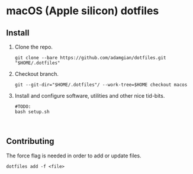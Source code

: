 # macOS (Apple silicon) dotfiles


## Install

1. Clone the repo.
    ```shell
    git clone --bare https://github.com/adamgian/dotfiles.git "$HOME/.dotfiles"
    ```
   
2. Checkout branch.
    ```shell
    git --git-dir="$HOME/.dotfiles"/ --work-tree=$HOME checkout macos
    ```

3. Install and configure software, utilities and other nice tid-bits.
    ```shell
    #TODO:
    bash setup.sh
    ```
<br>


## Contributing

The force flag is needed in order to add or update files.

```shell
dotfiles add -f <file>
```
